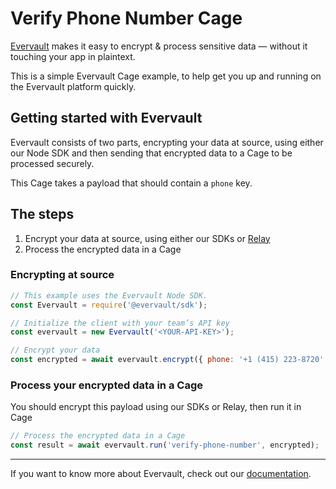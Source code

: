 # Verify Phone Number Cage
[Evervault](https://evervault.com) makes it easy to encrypt & process sensitive data — without it touching your app in plaintext.

This is a simple Evervault Cage example, to help get you up and running on the Evervault platform quickly.

## Getting started with Evervault

Evervault consists of two parts, encrypting your data at source, using either our Node SDK and then sending that encrypted data to a Cage to be processed securely.

This Cage takes a payload that should contain a `phone` key.

## The steps
1. Encrypt your data at source, using either our SDKs or [Relay](https://evervault.com/relay)
2. Process the encrypted data in a Cage

### Encrypting at source
```javascript
// This example uses the Evervault Node SDK.
const Evervault = require('@evervault/sdk');

// Initialize the client with your team’s API key
const evervault = new Evervault('<YOUR-API-KEY>');

// Encrypt your data
const encrypted = await evervault.encrypt({ phone: '+1 (415) 223-8720' });
```

### Process your encrypted data in a Cage
You should encrypt this payload using our SDKs or Relay, then run it in Cage

```javascript
// Process the encrypted data in a Cage
const result = await evervault.run('verify-phone-number', encrypted);
```

--- 
If you want to know more about Evervault, check out our [documentation](https://docs.evervault.com).
